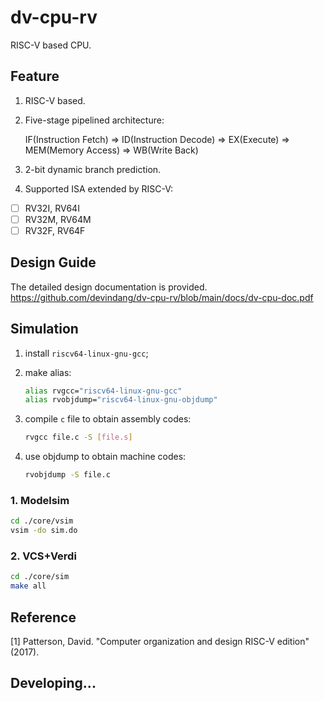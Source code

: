 # dv-cpu-rv

RISC-V based CPU.

## Feature

1. RISC-V based.

2. Five-stage pipelined architecture:

   IF(Instruction Fetch) => ID(Instruction Decode) => EX(Execute) => MEM(Memory Access) => WB(Write Back)

3. 2-bit dynamic branch prediction.

4. Supported ISA extended by RISC-V:

- [ ] RV32I, RV64I
- [ ] RV32M, RV64M
- [ ] RV32F, RV64F

## Design Guide

The detailed design documentation is provided. https://github.com/devindang/dv-cpu-rv/blob/main/docs/dv-cpu-doc.pdf

## Simulation

1. install `riscv64-linux-gnu-gcc`;

2. make alias:

   ```sh
   alias rvgcc="riscv64-linux-gnu-gcc"
   alias rvobjdump="riscv64-linux-gnu-objdump"
   ```

3. compile `c` file to obtain assembly codes:

   ```sh
   rvgcc file.c -S [file.s]
   ```

4. use objdump to obtain machine codes:

   ```sh
   rvobjdump -S file.c
   ```

### 1. Modelsim

```sh
cd ./core/vsim
vsim -do sim.do
```

### 2. VCS+Verdi

```sh
cd ./core/sim
make all
```

## Reference

[1] Patterson, David. "Computer organization and design RISC-V edition" (2017).

## Developing...
